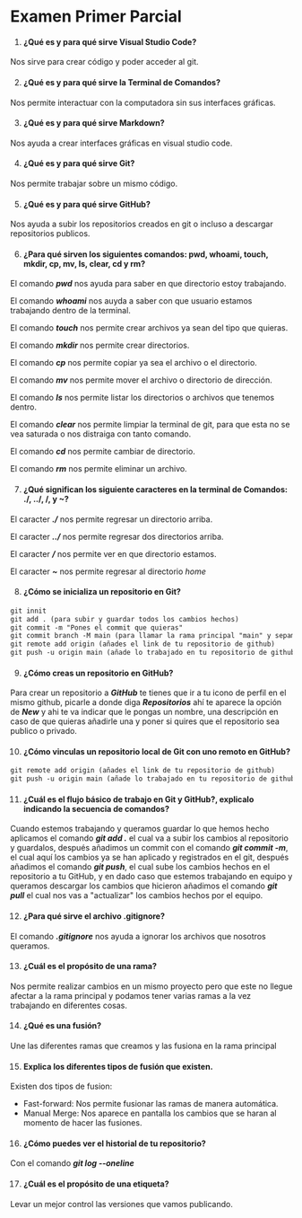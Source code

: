 # Examen Primer Parcial 

1. #### ¿Qué es y para qué sirve Visual Studio Code?

Nos sirve para crear código y poder acceder al git.
 
2. #### ¿Qué es y para qué sirve la Terminal de Comandos?

Nos permite interactuar con la computadora sin sus interfaces gráficas.

3. #### ¿Qué es y para qué sirve Markdown?

Nos ayuda a crear interfaces gráficas en visual studio code.

4. #### ¿Qué es y para qué sirve Git?

Nos permite trabajar sobre un mismo código.

5. #### ¿Qué es y para qué sirve GitHub?

Nos ayuda a subir los repositorios creados en git o incluso a descargar repositorios publicos.

6. #### ¿Para qué sirven los siguientes comandos: pwd, whoami, touch, mkdir, cp, mv, ls, clear, cd y rm? 
El comando _**pwd**_ nos ayuda para saber en que directorio estoy trabajando.

El comando _**whoami**_ nos auyda a saber con que usuario estamos trabajando dentro de la terminal.

El comando _**touch**_ nos permite crear archivos ya sean del tipo que quieras.

El comando _**mkdir**_ nos permite crear directorios.

El comando _**cp**_ nos permite copiar ya sea el archivo o el directorio.

El comando _**mv**_ nos permite mover el archivo o directorio de dirección.

El comando _**ls**_ nos permite listar los directorios o archivos que tenemos dentro.

El comando _**clear**_ nos permite limpiar la terminal de git, para que esta no se vea saturada o nos distraiga con tanto comando.

El comando _**cd**_ nos permite cambiar de directorio.

El comando _**rm**_ nos permite eliminar un archivo.

7. #### ¿Qué significan los siguiente caracteres en la terminal de Comandos: ./, ../, /, y ~?

El caracter _**./**_ nos permite regresar un directorio arriba.

El caracter _**../**_ nos permite regresar dos directorios arriba.

El caracter _**/**_ nos permite ver en que directorio estamos.

El caracter _**~**_ nos permite regresar al directorio _home_

8. #### ¿Cómo se inicializa un repositorio en Git?

```markdown
git innit 
git add . (para subir y guardar todos los cambios hechos)
git commit -m "Pones el commit que quieras"
git commit branch -M main (para llamar la rama principal "main" y sepamos donde estamos)
git remote add origin (añades el link de tu repositorio de github)
git push -u origin main (añade lo trabajado en tu repositorio de github)
```

9. #### ¿Cómo creas un repositorio en GitHub?

Para crear un repositorio a _**GitHub**_ te tienes que ir a tu icono de perfil en el mismo github, picarle a donde diga _**Repositorios**_ ahí te aparece la opción de _**New**_ y ahi te va indicar que le pongas un nombre, una descripción en caso de que quieras añadirle una y poner si quires que el repositorio sea publico o privado.

10. #### ¿Cómo vinculas un repositorio local de Git con uno remoto en GitHub?
```markdown
git remote add origin (añades el link de tu repositorio de github)
git push -u origin main (añade lo trabajado en tu repositorio de github)
```

11. #### ¿Cuál es el flujo básico de trabajo en Git y GitHub?, explicalo indicando la secuencia de comandos?

Cuando estemos trabajando y queramos guardar lo que hemos hecho aplicamos el comando _**git add .**_ el cual va a subir los cambios al repositorio y guardalos, después añadimos un commit con el comando _**git commit -m**_, el cual aquí los cambios ya se han aplicado y registrados en el git, después añadimos el comando _**git push**_, el cual sube los cambios hechos en el repositorio a tu GitHub, y en dado caso que estemos trabajando en equipo y queramos descargar los cambios que hicieron añadimos el comando _**git pull**_ el cual nos vas a "actualizar" los cambios hechos por el equipo.

12. #### ¿Para qué sirve el archivo .gitignore?

El comando _**.gitignore**_ nos ayuda a ignorar los archivos que nosotros queramos.

13. #### ¿Cuál es el propósito de una rama?

Nos permite realizar cambios en un mismo proyecto pero que este no llegue afectar a la rama principal y podamos tener varias ramas a la vez trabajando en diferentes cosas.

14. #### ¿Qué es una fusión?

Une las diferentes ramas que creamos y las fusiona en la rama principal

15. #### Explica los diferentes tipos de fusión que existen.

Existen dos tipos de fusion: 
- Fast-forward: Nos permite fusionar las ramas de manera automática.
- Manual Merge: Nos aparece en pantalla los cambios que se haran al momento de hacer las fusiones.

16. #### ¿Cómo puedes ver el historial de tu repositorio?

Con el comando _**git log --oneline**_

17. #### ¿Cuál es el propósito de una etiqueta?

Levar un mejor control las versiones que vamos publicando.

